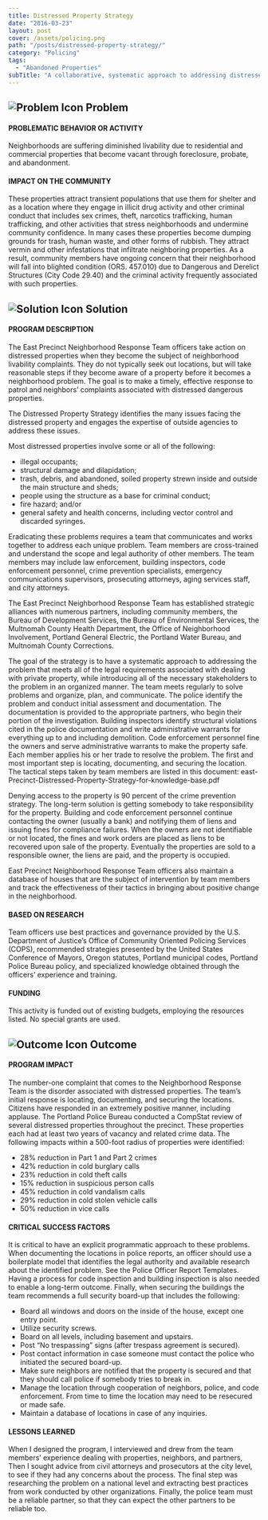 ```yaml
---
title: Distressed Property Strategy
date: "2016-03-23"
layout: post
cover: /assets/policing.png
path: "/posts/distressed-property-strategy/"
category: "Policing"
tags:
  - "Abandoned Properties"
subTitle: "A collaborative, systematic approach to addressing distressed properties produced a reduction in a number of call types in the area surrounding these properties."
---
```

## ![Problem Icon](https://github.com/google/material-design-icons/raw/master/alert/1x_web/ic_error_outline_black_48dp.png "Problem") Problem

#### PROBLEMATIC BEHAVIOR OR ACTIVITY

Neighborhoods are suffering diminished livability due to residential and commercial properties that become vacant through foreclosure, probate, and abandonment.

#### IMPACT ON THE COMMUNITY

These properties attract transient populations that use them for shelter and as a location where they engage in illicit drug activity and other criminal conduct that includes sex crimes, theft, narcotics trafficking, human trafficking, and other activities that stress neighborhoods and undermine community confidence. In many cases these properties become dumping grounds for trash, human waste, and other forms of rubbish. They attract vermin and other infestations that infiltrate neighboring properties. As a result, community members have ongoing concern that their neighborhood will fall into blighted condition (ORS. 457.010) due to Dangerous and Derelict Structures (City Code 29.40) and the criminal activity frequently associated with such properties.

## ![Solution Icon](https://github.com/google/material-design-icons/raw/master/action/1x_web/ic_lightbulb_outline_black_48dp.png "Solution") Solution

#### PROGRAM DESCRIPTION

The East Precinct Neighborhood Response Team officers take action on distressed properties when they become the subject of neighborhood livability complaints. They do not typically seek out locations, but will take reasonable steps if they become aware of a property before it becomes a neighborhood problem. The goal is to make a timely, effective response to patrol and neighbors’ complaints associated with distressed dangerous properties.

The Distressed Property Strategy identifies the many issues facing the distressed property and engages the expertise of outside agencies to address these issues.

Most distressed properties involve some or all of the following:

- illegal occupants;
- structural damage and dilapidation;
- trash, debris, and abandoned, soiled property strewn inside and outside the main structure and sheds;
- people using the structure as a base for criminal conduct;
- fire hazard; and/or
- general safety and health concerns, including vector control and discarded syringes.

Eradicating these problems requires a team that communicates and works together to address each unique problem. Team members are cross-trained and understand the scope and legal authority of other members. The team members may include law enforcement, building inspectors, code enforcement personnel, crime prevention specialists, emergency communications supervisors, prosecuting attorneys, aging services staff, and city attorneys.

The East Precinct Neighborhood Response Team has established strategic alliances with numerous partners, including community members, the Bureau of Development Services, the Bureau of Environmental Services, the Multnomah County Health Department, the Office of Neighborhood Involvement, Portland General Electric, the Portland Water Bureau, and Multnomah County Corrections.

The goal of the strategy is to have a systematic approach to addressing the problem that meets all of the legal requirements associated with dealing with private property, while introducing all of the necessary stakeholders to the problem in an organized manner. The team meets regularly to solve problems and organize, plan, and communicate. The police identify the problem and conduct initial assessment and documentation. The documentation is provided to the appropriate partners, who begin their portion of the investigation. Building inspectors identify structural violations cited in the police documentation and write administrative warrants for everything up to and including demolition. Code enforcement personnel fine the owners and serve administrative warrants to make the property safe. Each member applies his or her trade to resolve the problem. The first and most important step is locating, documenting, and securing the location. The tactical steps taken by team members are listed in this document: east-Precinct-Distressed-Property-Strategy-for-knowledge-base.pdf

Denying access to the property is 90 percent of the crime prevention strategy. The long-term solution is getting somebody to take responsibility for the property. Building and code enforcement personnel continue contacting the owner (usually a bank) and notifying them of liens and issuing fines for compliance failures. When the owners are not identifiable or not located, the fines and work orders are placed as liens to be recovered upon sale of the property. Eventually the properties are sold to a responsible owner, the liens are paid, and the property is occupied.

East Precinct Neighborhood Response Team officers also maintain a database of houses that are the subject of intervention by team members and track the effectiveness of their tactics in bringing about positive change in the neighborhood.

#### BASED ON RESEARCH

Team officers use best practices and governance provided by the U.S. Department of Justice’s Office of Community Oriented Policing Services (COPS), recommended strategies presented by the United States Conference of Mayors, Oregon statutes, Portland municipal codes, Portland Police Bureau policy, and specialized knowledge obtained through the officers’ experience and training.

#### FUNDING

This activity is funded out of existing budgets, employing the resources listed. No special grants are used.

## ![Outcome Icon](https://github.com/google/material-design-icons/raw/master/action/1x_web/ic_view_list_black_48dp.png "Outcome") Outcome

#### PROGRAM IMPACT

The number-one complaint that comes to the Neighborhood Response Team is the disorder associated with distressed properties. The team’s initial response is locating, documenting, and securing the locations. Citizens have responded in an extremely positive manner, including applause. The Portland Police Bureau conducted a CompStat review of several distressed properties throughout the precinct. These properties each had at least two years of vacancy and related crime data. The following impacts within a 500-foot radius of properties were identified:

- 28% reduction in Part 1 and Part 2 crimes
- 42% reduction in cold burglary calls
- 23% reduction in cold theft calls
- 15% reduction in suspicious person calls
- 45% reduction in cold vandalism calls
- 29% reduction in cold stolen vehicle calls
- 50% reduction in vice calls

#### CRITICAL SUCCESS FACTORS

It is critical to have an explicit programmatic approach to these problems. When documenting the locations in police reports, an officer should use a boilerplate model that identifies the legal authority and available research about the identified problem. See the Police Officer Report Templates. Having a process for code inspection and building inspection is also needed to enable a long-term outcome. Finally, when securing the buildings the team recommends a full security board-up that includes the following:

- Board all windows and doors on the inside of the house, except one entry point.
- Utilize security screws.
- Board on all levels, including basement and upstairs.
- Post “No trespassing” signs (after trespass agreement is secured).
- Post contact information in case someone must contact the police who initiated the secured board-up.
- Make sure neighbors are notified that the property is secured and that they should call police if somebody tries to break in.
- Manage the location through cooperation of neighbors, police, and code enforcement. From time to time the location may need to be resecured or made safe.
- Maintain a database of locations in case of any inquiries.

#### LESSONS LEARNED

When I designed the program, I interviewed and drew from the team members’ experience dealing with properties, neighbors, and partners, Then I sought advice from civil attorneys and prosecutors at the city level, to see if they had any concerns about the process. The final step was researching the problem on a national level and extracting best practices from work conducted by other organizations. Finally, the police team must be a reliable partner, so that they can expect the other partners to be reliable too.
